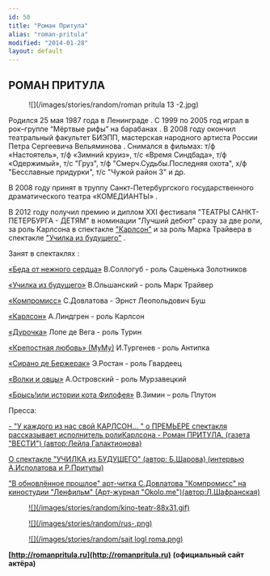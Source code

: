 ```yaml
---
id: 50
title: "Роман Притула"
alias: "roman-pritula"
modified: "2014-01-28"
layout: default
---
```


## РОМАН ПРИТУЛА

<figure>
![](/images/stories/random/roman pritula 13 -2.jpg)
</figure>

Родился 25 мая 1987 года в Ленинграде . С 1999 по 2005 год играл в рок–группе “Мёртвые рифы” на барабанах . В 2008 году окончил театральный факультет БИЭПП, мастерская народного артиста России Петра Сергеевича Вельяминова . Снимался в фильмах: т/ф «Настоятель», т/ф «Зимний круиз», т/с «Время Синдбада», т/ф «Одержимый», т/с "Груз", т/ф "Смерч.Судьбы.Последняя охота", х/ф "Бесславные придурки", т/с "Чужой район 3" и др.

В 2008 году принят в труппу Санкт-Петербургского государственного драматического театра «КОМЕДИАНТЫ» .

В 2012 году получил премию и диплом ХХI фестиваля "ТЕАТРЫ САНКТ-ПЕТЕРБУРГА - ДЕТЯМ" в номинации "Лучший дебют" сразу за две роли, за роль Карлсона в спектакле ["Карлсон"](147-karlson.html) и за роль Марка Трайвера в спектакле ["Училка из будущего"](90-ychilka.html) .

Занят в спектаклях :

[«Беда от нежного сердца»](39-beda-ot-neghnogo-serdca.html) В.Соллогуб - роль Сашенька Золотников

[«Училка из будущего»](90-ychilka.html) В.Ольшанский - роль Марк Трайвер

[«Компромисс»](282-kompromiss-sdovlatov.html) С.Довлатова - Эрнст Леопольдович Буш

[«Карлсон»](147-karlson.html) А.Линдгрен - роль Карлсон

[«Дурочка»](44-dyrochka.html) Лопе де Вега - роль Турин

[«Крепостная любовь» (МуМу)](46-mumu.html) И.Тургенев - роль Антипка

[«Сирано де Бержерак»](60-sirano-de-bergerak.html) Э.Ростан - роль Гвардеец

[«Волки и овцы»](42-volki-i-ovci.html) А.Островский - роль Мурзавецкий

[«Брысь!или истории кота Филофея»](40-bris-ili-istoria-kota-filifeia.html) В.Зимин – роль Плутон

Пресса:

[- "У каждого из нас свой КАРЛСОН… " о ПРЕМЬЕРЕ спектакля рассказывает исполнитель роли](47-y-kajdogo-svoi-karlson.html)[](47-y-kajdogo-svoi-karlson.html)[Карлсона - Роман ПРИТУЛА. (газета "ВЕСТИ") (автор:Лейла Галактионова)](47-y-kajdogo-svoi-karlson.html)

[О спектакле "УЧИЛКА из БУДУЩЕГО" (автор: Б.Шарова) (интервью А.Исполатова и Р.Притулы)](105-ychilka-pressa.html)

["В обновлённое прошлое" арт-читка С.Довлатова "Компромисс" на киностудии "Ленфильм" (Арт-журнал "Оkolo.me")(автор:Л.Шафранская)](259-art-chitka-kompromiss-dovlatov.html)

<figure><a href="http://www.kino-teatr.ru/teatr/acter/ros/136631/bio/">
![](/images/stories/random/kino-teatr-88x31.gif)
</a></figure>

<figure><a href="http://ruskino.ru/art/7930">
![](/images/stories/random/rus-.png)
</a></figure>

<figure><a href="http://romanpritula.ru">
![](/images/stories/random/sait logl roma.png)
</a></figure>

**[http://romanpritula.ru](http://romanpritula.ru)** **(официальный сайт актёра)**


